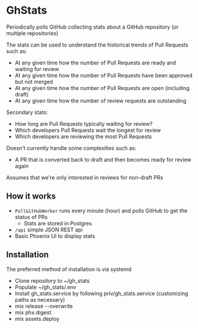 # GhStats

Periodically polls GitHub collecting stats about a GitHub repository (or multiple repositories)

The stats can be used to understand the historical trends of Pull Requests such as:
- At any given time how the number of Pull Requests are ready and waiting for review
- At any given time how the number of Pull Requests have been approved but not merged
- At any given time how the number of Pull Requests are open (including draft)
- At any given time how the number of review requests are outstanding

Secondary stats:
- How long are Pull Requests typically waiting for review?
- Which developers Pull Requests wait the longest for review
- Which developers are reviewing the most Pull Requests

Doesn't currently handle some complexities such as:
- A PR that is converted back to draft and then becomes ready for review again

Assumes that we're only interested in reviews for non-draft PRs

## How it works

- `PollGitHubWorker` runs every minute (hour) and polls GitHub to get the status of PRs
  - Stats are stored in Postgres
- `/api` simple JSON REST api
- Basic Phoenix UI to display stats

## Installation

The preferred method of installation is via systemd

- Clone repository to ~/gh_stats
- Populate ~/gh_stats/.env
- Install gh_stats.service by following priv/gh_stats.service (customizing paths
  as necessary)
- mix release --overwrite
- mix phx.digest
- mix assets.deploy
